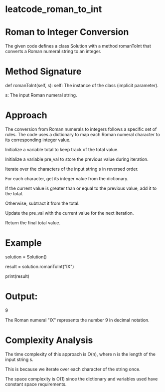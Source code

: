 # leatcode_roman_to_int

# Roman to Integer Conversion

The given code defines a class Solution with a method romanToInt that converts a Roman numeral string to an integer.

# Method Signature

def romanToInt(self, s):
self: The instance of the class (implicit parameter).



s: The input Roman numeral string.

# Approach


The conversion from Roman numerals to integers follows a specific set of rules. The code uses a dictionary to map each Roman numeral character to its corresponding integer value.


Initialize a variable total to keep track of the total value.


Initialize a variable pre_val to store the previous value during iteration.



Iterate over the characters of the input string s in reversed order.


For each character, get its integer value from the dictionary.



If the current value is greater than or equal to the previous value, add it to the total.



Otherwise, subtract it from the total.



Update the pre_val with the current value for the next iteration.




Return the final total value.



# Example

solution = Solution()


result = solution.romanToInt("IX")


print(result)


# Output:


9

The Roman numeral "IX" represents the number 9 in decimal notation.

# Complexity Analysis


The time complexity of this approach is O(n), where n is the length of the input string s. 

This is because we iterate over each character of the string once.

The space complexity is O(1) since the dictionary and variables used have constant space requirements.
